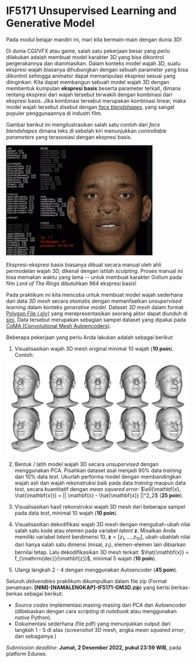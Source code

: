 # IF5171 Unsupervised Learning and Generative Model

Pada modul belajar mandiri ini, mari kita bermain-main dengan dunia 3D!

Di dunia CGI/VFX atau game, salah satu pekerjaan besar yang perlu dilakukan adalah membuat model karakter 3D yang bisa dikontrol pergerakannya dan dianimasikan. 
Dalam konteks model wajah 3D, suatu ekspresi wajah biasanya dihubungkan dengan sebuah parameter yang bisa dikontrol sehingga animator dapat memanipulasi ekspresi sesuai yang diinginkan.
Kita dapat membangun sebuah model wajah 3D dengan membentuk kumpulan __ekspresi basis__ beserta parameter terkait, dimana rentang ekspresi dari wajah tersebut terwakili dengan kombinasi dari ekspresi basis.
Jika kombinasi tersebut merupakan kombinasi linear, maka model wajah tersebut disebut dengan [*face blendshapes*](https://diglib.eg.org/bitstream/handle/10.2312/egst.20141042.199-218/199-218.pdf?sequence=1&isAllowed=y), yang sangat populer penggunaannya di industri film.

Gambar berikut ini mengilustrasikan salah satu contoh dari *face blendshapes* dimana teks di sebelah kiri menunjukkan *controllable parameters* yang terasosiasi dengan ekspresi basis.

<img src="face_puppet.png"  width="400" height="300">

Ekspresi-ekspresi basis biasanya dibuat secara manual oleh ahli permodelan wajah 3D, dikenal dengan istilah *sculpting*.
Proses manual ini bisa memakan waktu yang lama -- untuk membuat karakter Gollum pada film *Lord of The Rings* dibutuhkan 964 ekspresi basis!

Pada praktikum ini kita mencoba untuk membuat model wajah sederhana dari data *3D mesh* secara otomatis dengan memanfaatkan *unsupervised learning* dalam konteks *generative model*.
Dataset *3D mesh* dalam format [Polygon File (.ply)](https://en.wikipedia.org/wiki/PLY_(file_format)) yang merepresentasikan seorang aktor dapat diunduh di [sini](https://1drv.ms/u/s!AgX5GEtworUahVDpJ7QDWgl4hgx6?e=DB29YD).
Data tersebut merupakan sebagian sampel dataset yang dipakai pada [CoMA (Convolutional Mesh Autoencoders)](https://coma.is.tue.mpg.de/).

Beberapa pekerjaan yang perlu Anda lakukan adalah sebagai berikut:
1. Visualisasikan wajah 3D mesh original minimal 10 wajah (__10 poin__).\
	Contoh:
<img src="CoMA.png"  width="500" height="250">

2. Bentuk / latih model wajah 3D secara *unsupervised* dengan menggunakan PCA.
Pisahkan dataset asal menjadi 90% data *training* dan 10% data *test*. 
Ukurlah performa model dengan membandingkan wajah asli dan wajah rekonstruksi baik pada data *training* maupun data *test*, secara kuantitatif dengan *mean squared error*: 
$\ell(\mathbf{x}, \hat{\mathbf{x}}) = || \mathbf{x} - \hat{\mathbf{x}} ||^2_2$ (__25 poin__).

3. Visualisasikan hasil rekonstruksi wajah 3D mesh dari beberapa sampel pada data *test*, minimal 10 wajah (__10 poin__).

4. Visualisasikan dekodifikasi wajah 3D mesh dengan mengubah-ubah nilai salah satu kode atau elemen pada variabel *latent* $\mathbf{z}$.
Misalkan Anda memiliki variabel *latent* berdimensi 10, $\mathbf{z} = [z_1, \ldots, z_{10}]$, ubah-ubahlah nilai dari hanya salah satu dimensi (misal, $z_1$), elemen-elemen lain dibiarkan bernilai tetap. 
Lalu dekodifikasikan 3D mesh terkait: $\hat{\mathbf{x}} = f_{\mathrm{dec}}(\mathbf{z})$, minimal 5 wajah (__10 poin__).

5. Ulangi langkah 2 - 4 dengan menggunakan Autoencoder (__45 poin__).

Seluruh *deliverables* praktikum dikumpulkan dalam file zip (Format penamaan: __[NIM]-[NAMALENGKAP]-IF5171-GM3D.zip__) yang berisi berkas-berkas sebagai berikut:
- *Source codes* implementasi masing-masing dari PCA dan Autoencoder (dibebaskan dengan cara *scripting* di *notebook* atau menggunakan *native* Python).
- Dokumentasi sederhana (file pdf) yang menunjukkan output dari langkah 1 - 5 di atas (*screenshot* 3D mesh, angka *mean squared error*, dan sebagainya )

*Submission deadline*: __Jumat, 2 Desember 2022, pukul 23:59 WIB__, pada platform Edunex.